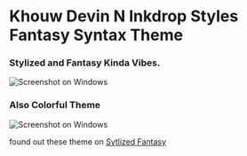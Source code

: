 # Khouw Devin N Inkdrop Styles Fantasy Syntax Theme


### Stylized and Fantasy Kinda Vibes.

![Screenshot on Windows](https://github.com/khouwdevin/inkdrop-stylized-fantasy-syntax-theme/pictures/photo1.png?raw=true)

### Also Colorful Theme

![Screenshot on Windows](https://github.com/khouwdevin/inkdrop-stylized-fantasy-syntax-theme/pictures/photo2.png?raw=true)

found out these theme on [Sytlized Fantasy](https://my.inkdrop.app/plugins/stylized-fantasy-syntax-theme)
